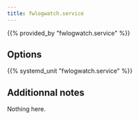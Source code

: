 ```yaml
---
title: fwlogwatch.service
---
```


{{% provided_by "fwlogwatch.service" %}}

## Options

{{% systemd_unit "fwlogwatch.service" %}}

## Additionnal notes

Nothing here.